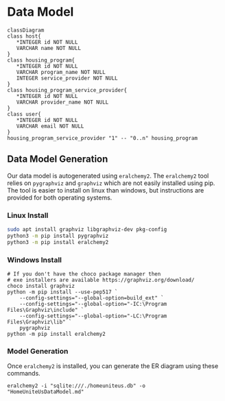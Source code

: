 # Data Model

```mermaid
classDiagram
class host{
   *INTEGER id NOT NULL
   VARCHAR name NOT NULL
}
class housing_program{
   *INTEGER id NOT NULL
   VARCHAR program_name NOT NULL
   INTEGER service_provider NOT NULL
}
class housing_program_service_provider{
   *INTEGER id NOT NULL
   VARCHAR provider_name NOT NULL
}
class user{
   *INTEGER id NOT NULL
   VARCHAR email NOT NULL
}
housing_program_service_provider "1" -- "0..n" housing_program
```

## Data Model Generation

Our data model is autogenerated using `eralchemy2`. The `eralchemy2` tool relies on `pygraphviz` and `graphviz` which are not easily installed using pip. The tool is easier to install on linux than windows, but instructions are provided for both operating systems.

### Linux Install

```bash
sudo apt install graphviz libgraphviz-dev pkg-config
python3 -m pip install pygraphviz
python3 -m pip install eralchemy2
```

### Windows Install

```pwsh
# If you don't have the choco package manager then
# exe installers are available https://graphviz.org/download/
choco install graphviz
python -m pip install --use-pep517 `
    --config-settings="--global-option=build_ext" `
    --config-settings="--global-option="-IC:\Program Files\Graphviz\include" `
    --config-settings="--global-option="-LC:\Program Files\Graphviz\lib" `
    pygraphviz
python -m pip install eralchemy2
```

### Model Generation

Once `eralchemy2` is installed, you can generate the ER diagram using these commands.

```shell
eralchemy2 -i "sqlite:///./homeuniteus.db" -o "HomeUniteUsDataModel.md" 
```
